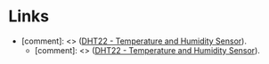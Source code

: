 # Links

- [comment]: <> ([DHT22 - Temperature and Humidity Sensor](./products/DHT22/)).
  - [comment]: <> ([DHT22 - Temperature and Humidity Sensor](./products/DHT22/)).